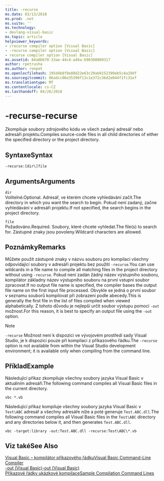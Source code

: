 ```yaml
---
title: -recurse
ms.date: 03/13/2018
ms.prod: .net
ms.suite: ''
ms.technology:
- devlang-visual-basic
ms.topic: article
helpviewer_keywords:
- /recurse compiler option [Visual Basic]
- -recurse compiler option [Visual Basic]
- recurse compiler option [Visual Basic]
ms.assetid: 84a0b670-33ae-44c4-a46a-b90388809317
author: rpetrusha
ms.author: ronpet
ms.openlocfilehash: 195d4b8f8e88d22e63c29ab9152399eb5c4a19df
ms.sourcegitcommit: 86adcc06e35390f13c1e372c36d2e044f1fc31ef
ms.translationtype: MT
ms.contentlocale: cs-CZ
ms.lasthandoff: 04/26/2018
---
```

# <a name="-recurse"></a><span data-ttu-id="0867f-102">-recurse</span><span class="sxs-lookup"><span data-stu-id="0867f-102">-recurse</span></span>
<span data-ttu-id="0867f-103">Zkompiluje soubory zdrojového kódu ve všech zadaný adresář nebo adresáři projektu.</span><span class="sxs-lookup"><span data-stu-id="0867f-103">Compiles source-code files in all child directories of either the specified directory or the project directory.</span></span>  
  
## <a name="syntax"></a><span data-ttu-id="0867f-104">Syntaxe</span><span class="sxs-lookup"><span data-stu-id="0867f-104">Syntax</span></span>  
  
```  
-recurse:[dir\]file  
```  
  
## <a name="arguments"></a><span data-ttu-id="0867f-105">Arguments</span><span class="sxs-lookup"><span data-stu-id="0867f-105">Arguments</span></span>  
 `dir`  
 <span data-ttu-id="0867f-106">Volitelné.</span><span class="sxs-lookup"><span data-stu-id="0867f-106">Optional.</span></span> <span data-ttu-id="0867f-107">Adresář, ve kterém chcete vyhledávání začít.</span><span class="sxs-lookup"><span data-stu-id="0867f-107">The directory in which you want the search to begin.</span></span> <span data-ttu-id="0867f-108">Pokud není zadaný, začne vyhledávání v adresáři projektu.</span><span class="sxs-lookup"><span data-stu-id="0867f-108">If not specified, the search begins in the project directory.</span></span>  
  
 `file`  
 <span data-ttu-id="0867f-109">Požadováno.</span><span class="sxs-lookup"><span data-stu-id="0867f-109">Required.</span></span> <span data-ttu-id="0867f-110">Soubory, které chcete vyhledat.</span><span class="sxs-lookup"><span data-stu-id="0867f-110">The file(s) to search for.</span></span> <span data-ttu-id="0867f-111">Zástupné znaky jsou povoleny.</span><span class="sxs-lookup"><span data-stu-id="0867f-111">Wildcard characters are allowed.</span></span>  
  
## <a name="remarks"></a><span data-ttu-id="0867f-112">Poznámky</span><span class="sxs-lookup"><span data-stu-id="0867f-112">Remarks</span></span>  
 <span data-ttu-id="0867f-113">Můžete použít zástupné znaky v názvu souboru pro kompilaci všechny odpovídající soubory v adresáři projektu bez použití `-recurse`.</span><span class="sxs-lookup"><span data-stu-id="0867f-113">You can use wildcards in a file name to compile all matching files in the project directory without using `-recurse`.</span></span> <span data-ttu-id="0867f-114">Pokud není zadán žádný název výstupního souboru, kompilátor základny název výstupního souboru na první vstupní soubor zpracovat.</span><span class="sxs-lookup"><span data-stu-id="0867f-114">If no output file name is specified, the compiler bases the output file name on the first input file processed.</span></span> <span data-ttu-id="0867f-115">Obvykle se jedná o první soubor v seznamu souborů kompilovat při zobrazení podle abecedy.</span><span class="sxs-lookup"><span data-stu-id="0867f-115">This is generally the first file in the list of files compiled when viewed alphabetically.</span></span> <span data-ttu-id="0867f-116">Z tohoto důvodu je nejlepší určit soubor výstupu pomocí `-out` možnost.</span><span class="sxs-lookup"><span data-stu-id="0867f-116">For this reason, it is best to specify an output file using the `-out` option.</span></span>  
  
> [!NOTE]
>  <span data-ttu-id="0867f-117">`-recurse` Možnost není k dispozici ve vývojovém prostředí sady Visual Studio, je k dispozici pouze při kompilaci z příkazového řádku.</span><span class="sxs-lookup"><span data-stu-id="0867f-117">The `-recurse` option is not available from within the Visual Studio development environment; it is available only when compiling from the command line.</span></span>  
  
## <a name="example"></a><span data-ttu-id="0867f-118">Příklad</span><span class="sxs-lookup"><span data-stu-id="0867f-118">Example</span></span>  
 <span data-ttu-id="0867f-119">Následující příkaz zkompiluje všechny soubory jazyka Visual Basic v aktuálním adresáři.</span><span class="sxs-lookup"><span data-stu-id="0867f-119">The following command compiles all Visual Basic files in the current directory.</span></span>  
  
```console
vbc *.vb  
```  
  
 <span data-ttu-id="0867f-120">Následující příkaz kompiluje všechny soubory jazyka Visual Basic v `Test\ABC` adresář a všechny adresáře níže a poté generuje `Test.ABC.dll`.</span><span class="sxs-lookup"><span data-stu-id="0867f-120">The following command compiles all Visual Basic files in the `Test\ABC` directory and any directories below it, and then generates `Test.ABC.dll`.</span></span>  
  
```console
vbc -target:library -out:Test.ABC.dll -recurse:Test\ABC\*.vb  
```  
  
## <a name="see-also"></a><span data-ttu-id="0867f-121">Viz také</span><span class="sxs-lookup"><span data-stu-id="0867f-121">See Also</span></span>  
 [<span data-ttu-id="0867f-122">Visual Basic – kompilátor příkazového řádku</span><span class="sxs-lookup"><span data-stu-id="0867f-122">Visual Basic Command-Line Compiler</span></span>](../../../visual-basic/reference/command-line-compiler/index.md)  
 [<span data-ttu-id="0867f-123">-out (Visual Basic)</span><span class="sxs-lookup"><span data-stu-id="0867f-123">-out (Visual Basic)</span></span>](../../../visual-basic/reference/command-line-compiler/out.md)  
 [<span data-ttu-id="0867f-124">Příkazové řádky ukázkové kompilace</span><span class="sxs-lookup"><span data-stu-id="0867f-124">Sample Compilation Command Lines</span></span>](../../../visual-basic/reference/command-line-compiler/sample-compilation-command-lines.md)
